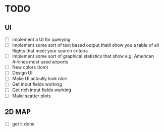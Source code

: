 # TODO

## UI
- [ ] Implement a UI for querying
- [ ] Implement some sort of text based output thatll show you a table of all flights that meet your search criteria
- [ ] Implement some sort of graphical statistics that show e.g. American Airlines most used airports
- [ ] New colors (tom)
- [ ] Design UI
- [ ] Make UI actaully look nice
- [ ] Get input fields working
- [ ] Get rich input fields working
- [ ] Make scatter plots

## 2D MAP
- [ ] get it done
